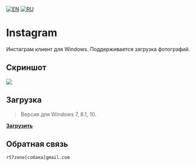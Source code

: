 [![EN](https://user-images.githubusercontent.com/9499881/33184537-7be87e86-d096-11e7-89bb-f3286f752bc6.png)](https://github.com/r57zone/Instagram-Windows-client/blob/master/README.md) 
[![RU](https://user-images.githubusercontent.com/9499881/27683795-5b0fbac6-5cd8-11e7-929c-057833e01fb1.png)](https://github.com/r57zone/Instagram-Windows-client/blob/master/README.RU.md)
# Instagram
Инстаграм клиент для Windows. Поддерживается загрузка фотографий.

## Скриншот
![](https://user-images.githubusercontent.com/9499881/71478943-9fdc7d00-280b-11ea-8bf5-2acaf49e6ded.PNG)

## Загрузка
>Версия для Windows 7, 8.1, 10.

**[Загрузить](https://github.com/r57zone/Instagram-Windows-client/releases)**

## Обратная связь
`r57zone[собака]gmail.com`